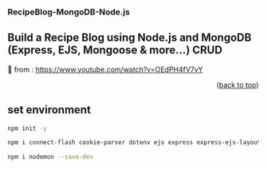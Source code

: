 ### RecipeBlog-MongoDB-Node.js
## Build a Recipe Blog using Node.js and MongoDB (Express, EJS, Mongoose & more...) CRUD
🚀 from : https://www.youtube.com/watch?v=OEdPH4fV7vY

<p align="right">(<a href="#top">back to top</a>)</p>

## set environment

```bash
npm init -y 
```

```bash
npm i connect-flash cookie-parser dotenv ejs express express-ejs-layouts express-fileupload express-session mongodb mongoose
```

```bash
npm i nodemon --save-dev 
```